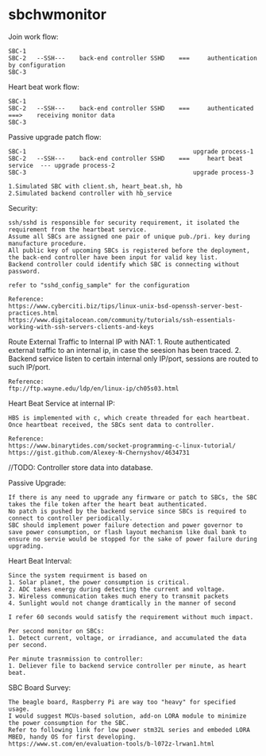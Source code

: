 # sbchwmonitor

Join work flow:

	SBC-1
	SBC-2	--SSH---	back-end controller SSHD	=== 	authentication by configuration
	SBC-3


Heart beat work flow:

	SBC-1
	SBC-2	--SSH---	back-end controller SSHD	=== 	authenticated	===>	receiving monitor data
	SBC-3


Passive upgrade patch flow:

	SBC-1												upgrade process-1
	SBC-2	--SSH---	back-end controller SSHD	=== 	heart beat service	---	upgrade process-2
	SBC-3												upgrade process-3

	1.Simulated SBC with client.sh, heart_beat.sh, hb
	2.Simulated backend controller with hb_service

Security:

	ssh/sshd is responsible for security requirement, it isolated the requirement from the heartbeat service.
	Assume all SBCs are assigned one pair of unique pub./pri. key during manufacture procedure.
	All public key of upcoming SBCs is registered before the deployment, the back-end controller have been input for valid key list.
	Backend controller could identify which SBC is connecting without password.

	refer to "sshd_config_sample" for the configuration

	Reference:
	https://www.cyberciti.biz/tips/linux-unix-bsd-openssh-server-best-practices.html
	https://www.digitalocean.com/community/tutorials/ssh-essentials-working-with-ssh-servers-clients-and-keys


Route External Traffic to Internal IP with NAT:
	1. Route authenticated external traffic to an internal ip, in case the seesion has been traced.
	2. Backend service listen to certain internal only IP/port, sessions are routed to such IP/port.

	Reference:
	ftp://ftp.wayne.edu/ldp/en/linux-ip/ch05s03.html


Heart Beat Service at internal IP:

	HBS is implemented with c, which create threaded for each heartbeat.
	Once heartbeat received, the SBCs sent data to controller.

	Reference:
	https://www.binarytides.com/socket-programming-c-linux-tutorial/
	https://gist.github.com/Alexey-N-Chernyshov/4634731

//TODO: Controller store data into database.

Passive Upgrade:

	If there is any need to upgrade any firmware or patch to SBCs, the SBC takes the file token after the heart beat authenticated.
	No patch is pushed by the backend service since SBCs is required to connect to controller periodically.
	SBC should implement power failure detection and power governor to save power consumption, or flash layout mechanism like dual bank to ensure no servie would be stopped for the sake of power failure during upgrading.
	

Heart Beat Interval:

	Since the system requirment is based on
	1. Solar planet, the power consumption is critical.
	2. ADC takes energy during detecting the current and voltage.
	3. Wireless communication takes much enery to transmit packets
	4. Sunlight would not change dramtically in the manner of second

	I refer 60 seconds would satisfy the requirement without much impact.

	Per second monitor on SBCs:
	1. Detect current, voltage, or irradiance, and accumulated the data per second.

	Per minute trasnmission to controller:
	1. Deliever file to backend service controller per minute, as heart beat.

SBC Board Survey:

	The beagle board, Raspberry Pi are way too "heavy" for specified usage.
	I would suggest MCUs-based solution, add-on LORA module to minimize the power consumption for the SBC.
	Refer to following link for low power stm32L series and embeded LORA
	MBED, handy OS for first developing.
	https://www.st.com/en/evaluation-tools/b-l072z-lrwan1.html
